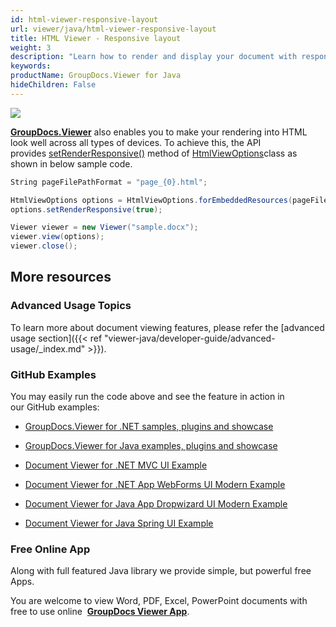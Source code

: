 ```yaml
---
id: html-viewer-responsive-layout
url: viewer/java/html-viewer-responsive-layout
title: HTML Viewer - Responsive layout
weight: 3
description: "Learn how to render and display your document with responsive HTML layout that looks great on mobile and desktop devices."
keywords: 
productName: GroupDocs.Viewer for Java
hideChildren: False
---
```

![](viewer-java/images/html-viewer-responsive-layout.jpg)

[**GroupDocs.Viewer**](https://products.groupdocs.com/viewer/java) also enables you to make your rendering into HTML look well across all types of devices. To achieve this, the API provides [setRenderResponsive()](https://apireference.groupdocs.com/java/viewer/com.groupdocs.viewer.options/HtmlViewOptions#setRenderResponsive(boolean)) method of [HtmlViewOptions](https://apireference.groupdocs.com/java/viewer/com.groupdocs.viewer.options/HtmlViewOptions)class as shown in below sample code.

```csharp
String pageFilePathFormat = "page_{0}.html";

HtmlViewOptions options = HtmlViewOptions.forEmbeddedResources(pageFilePathFormat);
options.setRenderResponsive(true);

Viewer viewer = new Viewer("sample.docx");
viewer.view(options);
viewer.close();
```

## More resources

### Advanced Usage Topics

To learn more about document viewing features, please refer the [advanced usage section]({{< ref "viewer-java/developer-guide/advanced-usage/_index.md" >}}).

### GitHub Examples

You may easily run the code above and see the feature in action in our GitHub examples:

*   [GroupDocs.Viewer for .NET samples, plugins and showcase](https://github.com/groupdocs-viewer/GroupDocs.Viewer-for-.NET)
    
*   [GroupDocs.Viewer for Java examples, plugins and showcase](https://github.com/groupdocs-viewer/GroupDocs.Viewer-for-Java)
    
*   [Document Viewer for .NET MVC UI Example](https://github.com/groupdocs-viewer/GroupDocs.Viewer-for-.NET-MVC) 
    
*   [Document Viewer for .NET App WebForms UI Modern Example](https://github.com/groupdocs-viewer/GroupDocs.Viewer-for-.NET-WebForms)
    
*   [Document Viewer for Java App Dropwizard UI Modern Example](https://github.com/groupdocs-viewer/GroupDocs.Viewer-for-Java-Dropwizard)
    
*   [Document Viewer for Java Spring UI Example](https://github.com/groupdocs-viewer/GroupDocs.Viewer-for-Java-Spring)
    

### Free Online App

Along with full featured Java library we provide simple, but powerful free Apps.

You are welcome to view Word, PDF, Excel, PowerPoint documents with free to use online  **[GroupDocs Viewer App](https://products.groupdocs.app/viewer)**.
